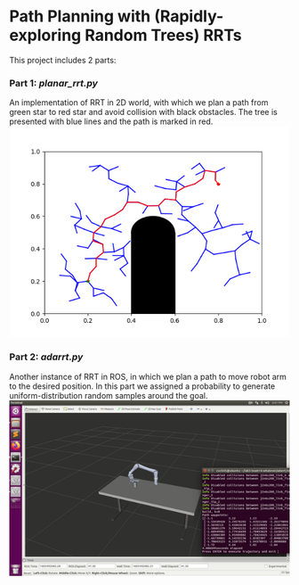 # Path Planning with (Rapidly-exploring Random Trees) RRTs

This project includes 2 parts:

 ### Part 1: *planar_rrt.py*
 An implementation of RRT in 2D world, with which we plan a path from green star to red star and avoid collision with black obstacles. The tree is presented with blue lines and the path is marked in red.
![image](./res1.png)


### Part 2: *adarrt.py*
Another instance of RRT in ROS, in which we plan a path to move robot arm to the desired position. In this part we assigned a probability to generate uniform-distribution random samples around the goal. 
![image](./res2.gif)